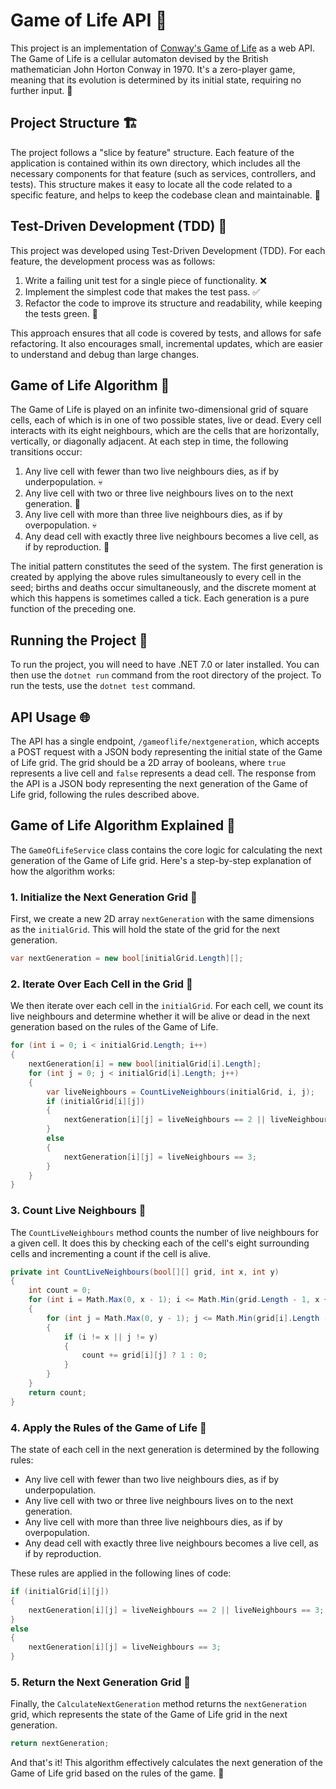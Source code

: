 # Game of Life API 🚀

This project is an implementation of [Conway's Game of Life](https://en.wikipedia.org/wiki/Conway%27s_Game_of_Life) as a web API. The Game of Life is a cellular automaton devised by the British mathematician John Horton Conway in 1970. It's a zero-player game, meaning that its evolution is determined by its initial state, requiring no further input. 🎲

## Project Structure 🏗️

The project follows a "slice by feature" structure. Each feature of the application is contained within its own directory, which includes all the necessary components for that feature (such as services, controllers, and tests). This structure makes it easy to locate all the code related to a specific feature, and helps to keep the codebase clean and maintainable. 📁

## Test-Driven Development (TDD) 🧪

This project was developed using Test-Driven Development (TDD). For each feature, the development process was as follows:

1. Write a failing unit test for a single piece of functionality. ❌
2. Implement the simplest code that makes the test pass. ✅
3. Refactor the code to improve its structure and readability, while keeping the tests green. 🔄

This approach ensures that all code is covered by tests, and allows for safe refactoring. It also encourages small, incremental updates, which are easier to understand and debug than large changes.

## Game of Life Algorithm 🧠

The Game of Life is played on an infinite two-dimensional grid of square cells, each of which is in one of two possible states, live or dead. Every cell interacts with its eight neighbours, which are the cells that are horizontally, vertically, or diagonally adjacent. At each step in time, the following transitions occur:

1. Any live cell with fewer than two live neighbours dies, as if by underpopulation. 💀
2. Any live cell with two or three live neighbours lives on to the next generation. 🔄
3. Any live cell with more than three live neighbours dies, as if by overpopulation. 💀
4. Any dead cell with exactly three live neighbours becomes a live cell, as if by reproduction. 🐣

The initial pattern constitutes the seed of the system. The first generation is created by applying the above rules simultaneously to every cell in the seed; births and deaths occur simultaneously, and the discrete moment at which this happens is sometimes called a tick. Each generation is a pure function of the preceding one.

## Running the Project 🏃

To run the project, you will need to have .NET 7.0 or later installed. You can then use the `dotnet run` command from the root directory of the project. To run the tests, use the `dotnet test` command.

## API Usage 🌐

The API has a single endpoint, `/gameoflife/nextgeneration`, which accepts a POST request with a JSON body representing the initial state of the Game of Life grid. The grid should be a 2D array of booleans, where `true` represents a live cell and `false` represents a dead cell. The response from the API is a JSON body representing the next generation of the Game of Life grid, following the rules described above.

## Game of Life Algorithm Explained 🧠

The `GameOfLifeService` class contains the core logic for calculating the next generation of the Game of Life grid. Here's a step-by-step explanation of how the algorithm works:

### 1. Initialize the Next Generation Grid 🌱

First, we create a new 2D array `nextGeneration` with the same dimensions as the `initialGrid`. This will hold the state of the grid for the next generation.

```csharp
var nextGeneration = new bool[initialGrid.Length][];
```

### 2. Iterate Over Each Cell in the Grid 🔄

We then iterate over each cell in the `initialGrid`. For each cell, we count its live neighbours and determine whether it will be alive or dead in the next generation based on the rules of the Game of Life.

```csharp
for (int i = 0; i < initialGrid.Length; i++)
{
    nextGeneration[i] = new bool[initialGrid[i].Length];
    for (int j = 0; j < initialGrid[i].Length; j++)
    {
        var liveNeighbours = CountLiveNeighbours(initialGrid, i, j);
        if (initialGrid[i][j])
        {
            nextGeneration[i][j] = liveNeighbours == 2 || liveNeighbours == 3;
        }
        else
        {
            nextGeneration[i][j] = liveNeighbours == 3;
        }
    }
}
```

### 3. Count Live Neighbours 👫

The `CountLiveNeighbours` method counts the number of live neighbours for a given cell. It does this by checking each of the cell's eight surrounding cells and incrementing a count if the cell is alive. 

```csharp
private int CountLiveNeighbours(bool[][] grid, int x, int y)
{
    int count = 0;
    for (int i = Math.Max(0, x - 1); i <= Math.Min(grid.Length - 1, x + 1); i++)
    {
        for (int j = Math.Max(0, y - 1); j <= Math.Min(grid[i].Length - 1, y + 1); j++)
        {
            if (i != x || j != y)
            {
                count += grid[i][j] ? 1 : 0;
            }
        }
    }
    return count;
}
```

### 4. Apply the Rules of the Game of Life 🎲

The state of each cell in the next generation is determined by the following rules:

- Any live cell with fewer than two live neighbours dies, as if by underpopulation.
- Any live cell with two or three live neighbours lives on to the next generation.
- Any live cell with more than three live neighbours dies, as if by overpopulation.
- Any dead cell with exactly three live neighbours becomes a live cell, as if by reproduction.

These rules are applied in the following lines of code:

```csharp
if (initialGrid[i][j])
{
    nextGeneration[i][j] = liveNeighbours == 2 || liveNeighbours == 3;
}
else
{
    nextGeneration[i][j] = liveNeighbours == 3;
}
```

### 5. Return the Next Generation Grid 🎉

Finally, the `CalculateNextGeneration` method returns the `nextGeneration` grid, which represents the state of the Game of Life grid in the next generation.

```csharp
return nextGeneration;
```

And that's it! This algorithm effectively calculates the next generation of the Game of Life grid based on the rules of the game. 🚀



